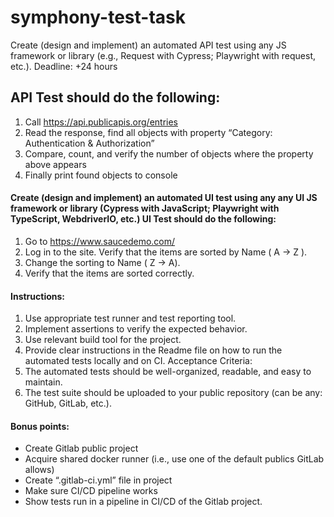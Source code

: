 # symphony-test-task
Create (design and implement) an automated API test using any JS framework or library
(e.g., Request with Cypress; Playwright with request, etc.).
Deadline: +24 hours

##  API Test should do the following:
1) Call https://api.publicapis.org/entries
2) Read the response, find all objects with property “Category: Authentication &amp;
Authorization”
3) Compare, count, and verify the number of objects where the property above
appears
4) Finally print found objects to console

#### Create (design and implement) an automated UI test using any any UI JS framework or library (Cypress with JavaScript; Playwright with TypeScript, WebdriverIO, etc.) UI Test should do the following:
1) Go to https://www.saucedemo.com/
2) Log in to the site. Verify that the items are sorted by Name ( A -&gt; Z ).
3) Change the sorting to Name ( Z -&gt; A).
4) Verify that the items are sorted correctly.

#### Instructions:
1. Use appropriate test runner and test reporting tool.
2. Implement assertions to verify the expected behavior.
3. Use relevant build tool for the project.
4. Provide clear instructions in the Readme file on how to run the automated tests
locally and on CI.
Acceptance Criteria:
1. The automated tests should be well-organized, readable, and easy to maintain.
2. The test suite should be uploaded to your public repository (can be any: GitHub,
GitLab, etc.).

#### Bonus points:
- Create Gitlab public project
- Acquire shared docker runner (i.e., use one of the default publics GitLab allows)
- Create “.gitlab-ci.yml” file in project
- Make sure CI/CD pipeline works
- Show tests run in a pipeline in CI/CD of the Gitlab project.
